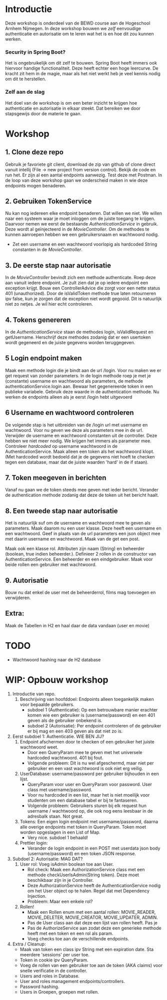 # Introductie
Deze workshop is onderdeel van de BEWD course aan de Hogeschool Arnhem Nijmegen.
In deze workshop bouwen we *zelf* eenvoudige authenticatie en autorisatie om te leren wat het is en hoe dit zou kunnen werken.

### Security in Spring Boot?
Het is ongebruikelijk om dit zelf te bouwen.
Spring Boot heeft immers ook hiervoor handige functionaliteit. Deze heeft echter een hoge leercurve.
De kracht zit hem in de magie, maar als het niet werkt heb je veel kennis nodig om dit te herstellen.

### Zelf aan de slag
Het doel van de workshop is om een beter inzicht te krijgen hoe authenticatie en autorisatie in elkaar steekt.
Dat bereiken we door stapsgewijs door de materie te gaan.

# Workshop
## 1. Clone deze repo
Gebruik je favoriete git client, download de zip van github of clone direct vanuit intellij (File -> new project from version control).
Bekijk de code en run het. Er zijn al een aantal endpoints aanwezig. Test deze met Postman.
In de loop van deze workshop gaan we onderscheid maken in wie deze endpoints mogen benaderen.

## 2. Gebruiken TokenService
Nu kan nog iedereen elke endpoint benaderen. Dat willen we niet. We willen naar een systeem waar je moet inloggen om de juiste toegang te krijgen.
Daarvoor nemen we eerst de bestaande *AuthenticationService* in gebruik. 
Deze wordt al geïnjecteerd in de *MovieController*.
Om de methodes te kunnen aanroepen hebben we een gebruikersnaam en wachtwoord nodig.
- Zet een username en een wachtwoord voorlopig als hardcoded String constanten in de *MovieController*.

## 3. De eerste stap naar autorisatie
In de *MovieController* bevindt zich een methode authenticate. 
Roep deze aan vanuit iedere endpoint.
Je zult zien dat je op iedere endpoint een exception krijgt.
Bouw een ControllerAdvice die zorgt voor een nette status 401 (unauthorized).
Door de isValidToken methode true laten retourneren ipv false, kun je zorgen dat de exception niet wordt gegooid.
Dit is natuurlijk niet zo netjes. Je wil hier echt controleren.

## 4. Tokens genereren
In de *AuthenticationService* staan de methodes login, isValidRequest en getUsername.
Herschrijf deze methodes zodanig dat er een usertoken wordt gegeneerd en de juiste gegevens worden teruggegeven.

## 5 Login endpoint maken
Maak een methode login die je bindt aan de url /login. 
Voor nu maken we er get request van zonder parameters.
In de login methode roep je met je (constante) username en wachtwoord als parameters, de methode authenticationService.login aan.
Bewaar het gegenereerde token in een publieke variabele. 
Gebruik deze waarde in de authentication methode.
Nu werken de endpoints alleen als je eerst /login hebt uitgevoerd

## 6 Username en wachtwoord controleren
De volgende stap is het uitbreiden van de /login url met username en wachtwoord.
Voor nu geven we deze als parameters mee in de url.
Verwijder de username en wachtwoord constanten uit de controller. Deze hebben we niet meer nodig. We krijgen het immers als parameter mee.
Controleer *hardcoded* op username wachtwoord in de AuthenticationService. Maak alleen een token als het wachtwoord klopt.
(Met hardcoded wordt bedoeld dat je de gegevens niet hoeft te checken tegen een database, maar dat de juiste waarden 'hard' in de if staan).

## 7. Token meegeven in berichten
Vanaf nu gaan we de token steeds mee geven met ieder bericht.
Verander de authentication methode zodanig dat deze de token uit het bericht haalt.

## 8. Een tweede stap naar autorisatie
Het is natuurlijk suf om de username en wachtwoord mee te geven als parameters.
Maak daarom nu een user klasse. Deze heeft een username en een wachtwoord.
Geef in plaats van de url parameters een json object mee met daarin username en wachtwoord. Maak van de get een post.

Maak ook een klasse rol. Attributen zijn naam (String) en beheerder (boolean, true indien beheerder.).
Definieer 2 rollen in de constructor van AuthenticationService. Een beheerder en een eindgebruiker.
Maak voor beide rollen een gebruiker met wachtwoord.

## 9. Autorisatie
Bouw nu dat enkel de user met de beheerderrol, films mag toevoegen en verwijderen.

## Extra:
Maak de Tabellen in H2 en haal daar de data vandaan (user en movie)

# TODO
- Wachtwoord hashing naar de H2 database

# WIP: Opbouw workshop

1. Introductie van repo. 
    1. Beschrijving van hoofddoel: Endpoints alleen toegankelijk maken voor bepaalde gebruikers.
        - subdoel 1 (Authenticatie): Op een betrouwbare manier erachter komen wie een gebruiker is (username/password) en een 401 geven als de gebruiker onbekend is.
        - subdoel 2 (Autorisatie): Per endpoint controleren of de gebruiker er bij mag en een 403 geven als dat niet zo is.
1. Eerst subdoel 1: Authenticatie. WIE BEN JIJ?
   1. Endpoint afschermen door te checken of een gebruiker het juiste wachtwoord weet.
        - Door een QueryParam mee te geven met het universele hardcoded wachtwoord. 401 bij fout.
        - Volgende probleem: Dit is nu wel afgeschermd, maar niet per gebruiker en een vast wachtwoord is ook niet erg veilig.
   1. UserDatabase: username/password per gebruiker bijhouden in een lijst.
        - QueryParam voor user en QueryParam voor password. User class met username/password. 
        - Voor nu hardcoded in een list, maar het is niet moeilijk voor studenten om een database tabel er bij te fantaseren.
        - Volgende probleem: Gebruikers sturen bij elk request hun username / wachtwoord op, die ook nog eens leesbaar in de adresbalk staan. Not great.
   1. Tokens: Een eigen login endpoint met username/password, daarna alle overige endpoints met token in QueryParam. Token moet worden opgeslagen in een List of Map.
        - Very nice. subdoel 1 behaald!
   1. Prettier login: 
      - Verander de login endpoint in een POST met userdata json body (username/password) en een token JSON response.
1. Subdoel 2: Autorisatie: MAG DAT?
   1. User rol: Voeg isAdmin boolean toe aan User.
      - Rol check: Maak een AuthorizationService class met een methode checkUserIsAdmin(String token). Deze moet beschikbaar zijn in je Controller. 
      - Deze AuthorizationService heeft de AuthenticationService nodig om het User object op te halen. Regel dat met Dependency Injection.
      - Probleem: Maar een enkele rol?
   1. Rollen!
      - Maak een Rollen enum met een aantal rollen: MOVIE_READER, MOVIE_DELETER, MOVIE_CREATOR, MOVIE_UPDATER, ADMIN.
      - Pas de User class aan dat deze een lijst van rollen heeft. Pas je 
      - Pas de AuthorizeService aan zodat deze een generieke methode heeft met een token en een rol als param.
      - Voeg checks toe aan de verschillende endpoints.
1. Extra / Cleanup:
   - Maak van token een class ipv String met een expiration date. Sta meerdere 'sessions' per user toe.
   - Token in cookie ipv QueryParam.
   - Voeg de rollen van een gebruiker toe aan de token (AKA claims) voor snelle verificatie in de controller.
   - Users and roles in Database.
   - User and roles management endpoints/controllers.
   - Password hashing.
   - Users in Groepen, groepen met rollen.